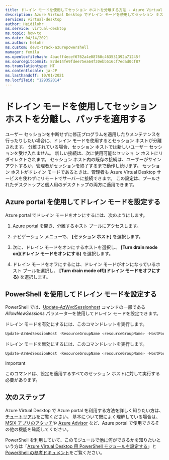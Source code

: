 ```yaml
---
title: ドレイン モードを使用してセッション ホストを分離する方法 - Azure Virtual Desktop
description: Azure Virtual Desktop でドレイン モードを使用してセッション ホストを分離し、メンテナンスを実行する方法について説明します。
services: virtual-desktop
author: Heidilohr
ms.service: virtual-desktop
ms.topic: how-to
ms.date: 04/14/2021
ms.author: helohr
ms.custom: devx-track-azurepowershell
manager: femila
ms.openlocfilehash: 4bacff4ecef6762a4e08760c463531392a71245f
ms.sourcegitcommit: 87de14fe9fdee75ea64f30ebb516cf7edad0cf87
ms.translationtype: HT
ms.contentlocale: ja-JP
ms.lasthandoff: 10/01/2021
ms.locfileid: "129352014"
---
```

# <a name="use-drain-mode-to-isolate-session-hosts-and-apply-patches"></a>ドレイン モードを使用してセッション ホストを分離し、パッチを適用する

ユーザー セッションを中断せずに修正プログラムを適用したりメンテナンスを行ったりしたい場合に、ドレイン モードを使用するとセッション ホストが分離されます。 分離されている場合、セッション ホストでは新しいユーザー セッションを受け入れません。 新しい接続は、次に使用可能なセッショ ン ホストにリダイレクトされます。 セッション ホスト内の既存の接続は、ユーザーがサインアウトするか、管理者がセッションを終了するまで動作し続けます。 セッション ホストがドレイン モードであるときは、管理者も Azure Virtual Desktop サービスを使わずにリモートでサーバーに接続できます。 この設定は、プールされたデスクトップと個人用のデスクトップの両方に適用できます。

## <a name="set-drain-mode-using-the-azure-portal"></a>Azure portal を使用してドレイン モードを設定する

Azure portal でドレイン モードをオンにするには、次のようにします。

1. Azure portal を開き、分離するホスト プールにアクセスします。

2. ナビゲーション メニューで、 **[セッション ホスト]** を選択します。

3. 次に、ドレイン モードをオンにするホストを選択し、 **[Turn drain mode on]\(ドレイン モードをオンにする\)** を選択します。

4. ドレイン モードをオフにするには、ドレイン モードがオンになっているホスト プールを選択し、 **[Turn drain mode off]\(ドレイン モードをオフにする\)** を選択します。

## <a name="set-drain-mode-using-powershell"></a>PowerShell を使用してドレイン モードを設定する

PowerShell では、[Update-AzWvdSessionhost](/powershell/module/az.desktopvirtualization/update-azwvdsessionhost?view=azps-5.8.0&preserve-view=true) コマンドの一部である *AllowNewSessions* パラメーターを使用してドレイン モードを設定できます。

ドレイン モードを有効にするには、このコマンドレットを実行します。

```powershell
Update-AzWvdSessionHost -ResourceGroupName <resourceGroupName> -HostPoolName <hostpoolname> -Name <hostname> -AllowNewSession:$False
```

ドレイン モードを無効にするには、このコマンドレットを実行します。

```powershell
Update-AzWvdSessionHost -ResourceGroupName <resourceGroupName> -HostPoolName <hostpoolname> -Name <hostname> -AllowNewSession:$True
```

>[!IMPORTANT]
>このコマンドは、設定を適用するすべてのセッション ホストに対して実行する必要があります。

## <a name="next-steps"></a>次のステップ

Azure Virtual Desktop で Azure portal を利用する方法を詳しく知りたい方は、[チュートリアル](create-host-pools-azure-marketplace.md)をご覧ください。 基本について既によく理解している場合は、[MSIX アプリのアタッチ](app-attach-azure-portal.md)や [Azure Advisor](azure-advisor.md) など、Azure portal で使用できるその他の機能を確認してください。

PowerShell を利用していて、このモジュールで他に何ができるかを知りたいという方は「[Azure Virtual Desktop 用 PowerShell モジュールを設定する](powershell-module.md)」と [PowerShell の参考ドキュメント](/powershell/module/az.desktopvirtualization/)をご覧ください。
